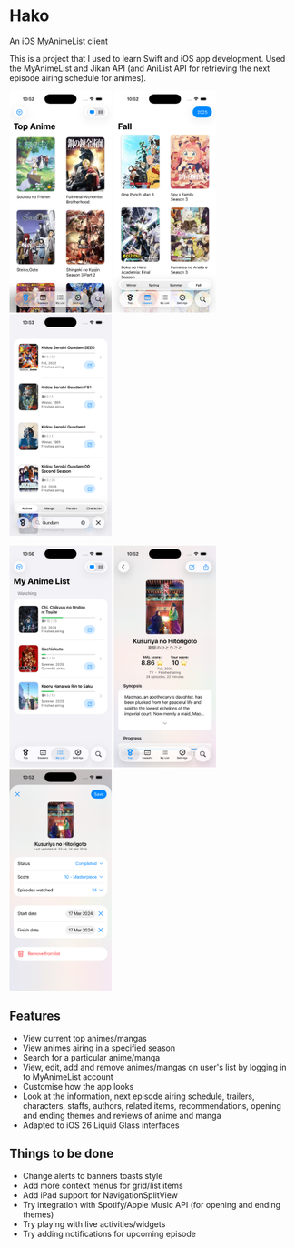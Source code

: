 # Hako

An iOS MyAnimeList client

This is a project that I used to learn Swift and iOS app development. Used the MyAnimeList and Jikan API (and AniList API for retrieving the next episode airing schedule for animes). 

<img src="images/top.png?" width="180" height="390"/> <img src="images/seasons.png?" width="180" height="390"/> <img src="images/search.png?" width="180" height="390"/>

<img src="images/list.png?" width="180" height="390"/> <img src="images/anime.png?" width="180" height="390"/> <img src="images/edit.png?" width="180" height="390"/>

## Features

* View current top animes/mangas
* View animes airing in a specified season
* Search for a particular anime/manga
* View, edit, add and remove animes/mangas on user's list by logging in to MyAnimeList account
* Customise how the app looks
* Look at the information, next episode airing schedule, trailers, characters, staffs, authors, related items, recommendations, opening and ending themes and reviews of anime and manga
* Adapted to iOS 26 Liquid Glass interfaces

## Things to be done

* Change alerts to banners toasts style
* Add more context menus for grid/list items
* Add iPad support for NavigationSplitView
* Try integration with Spotify/Apple Music API (for opening and ending themes)
* Try playing with live activities/widgets
* Try adding notifications for upcoming episode
